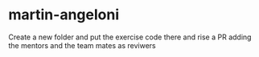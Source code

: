 # martin-angeloni

Create a new folder and put the exercise code there and rise a PR adding the mentors and the team mates as reviwers
